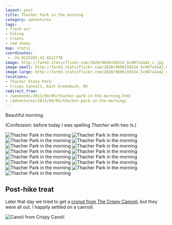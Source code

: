 ```yaml
---
layout: post
title: Thacher Park in the morning
category: adventures
tags:
- fresh air
- hiking
- treats
- red shoes
map: static
coordinates:
 - -74.0125265,42.6512778
image: http://farm3.staticflickr.com/2820/9696150324_6c007a3a42_c.jpg
image-small: http://farm3.staticflickr.com/2820/9696150324_6c007a3a42_n.jpg
image-large: http://farm3.staticflickr.com/2820/9696150324_6c007a3a42_o.jpg
locations:
- Thacher State Park
- Crispy Cannoli, East Greenbush, NY
redirect_from:
- /weekends/2013/09/05/thacher-park-in-the-morning.html
- /adventures/2013/09/05/thacher-park-in-the-morning/
---
```



Beautiful morning.

(Confession: before today I was spelling *Thacher* with two *t*s.)

<div class="photos">
<img alt="Thacher Park in the morning" class="pop-out" src="http://farm6.staticflickr.com/5529/9692900569_1cdc926e2b_b.jpg">
<img alt="Thacher Park in the morning" class="img-half" src="http://farm4.staticflickr.com/3665/9696132770_1d2096984d_c.jpg">
<img alt="Thacher Park in the morning" class="img-half" src="http://farm8.staticflickr.com/7365/9692905499_e4ae79637c_c.jpg">
<img alt="Thacher Park in the morning" class="img-half" src="http://farm8.staticflickr.com/7312/9692904177_e1762d9d4a_c.jpg">
<img alt="Thacher Park in the morning" class="img-half" src="http://farm6.staticflickr.com/5518/9696138064_d6b5fd9ca6_c.jpg">
<img alt="Thacher Park in the morning" class="img-half" src="http://farm4.staticflickr.com/3799/9696146100_afff6ca7c6_c.jpg">
<img alt="Thacher Park in the morning" class="img-half" src="http://farm3.staticflickr.com/2890/9696139540_6f99654f8d_c.jpg">
<img alt="Thacher Park in the morning" class="img-half" src="http://farm4.staticflickr.com/3831/9692910219_054c1e42b9_c.jpg">
<img alt="Thacher Park in the morning" class="img-half" src="http://farm4.staticflickr.com/3822/9696141838_a52065d8b3_c.jpg">
<img alt="Thacher Park in the morning" class="img-half" src="http://farm4.staticflickr.com/3684/9692913673_83749ae689_c.jpg">
<img alt="Thacher Park in the morning" class="img-half" src="http://farm3.staticflickr.com/2866/9696152094_60b0dd1e9a_c.jpg">
<img alt="Thacher Park in the morning"  src="http://farm3.staticflickr.com/2819/9696148238_4cbaaaa0f4_b.jpg">
<img alt="Thacher Park in the morning" class="pop-out" src="http://farm3.staticflickr.com/2820/9696150324_6c007a3a42_b.jpg">
<img alt="Thacher Park in the morning" class="img-split-tall" src="http://farm6.staticflickr.com/5443/9692924343_aa3cf2200d_c.jpg">
<img alt="Thacher Park in the morning" src="http://farm4.staticflickr.com/3784/9696156208_5ebb1cfa9a_c.jpg" class="img-split-wide">
</div>

## Post-hike treat

Later that day we tried to get a [cronut from The Crispy Cannoli](http://alloveralbany.com/archive/2013/08/26/trying-the-apple-cider-croissant-donut-at-the-cris), but they were all out. I happily settled on a cannoli.

<div class="photos">
<img src="http://farm6.staticflickr.com/5482/9696130178_195a66632b_b.jpg" class="pop-out" alt="Canoli from Crispy Canoli">
</div>
